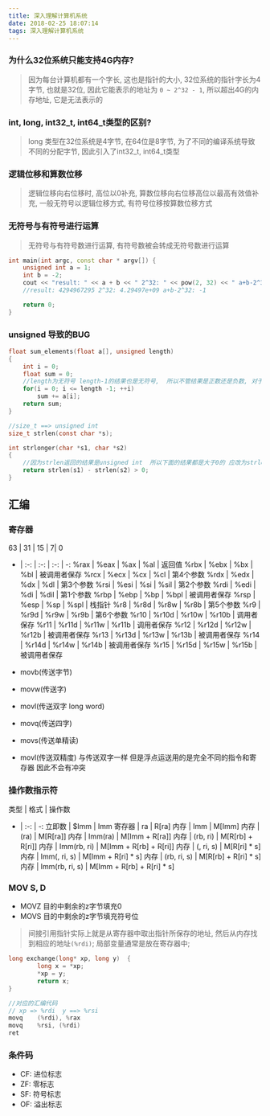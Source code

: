 ```yaml
---
title: 深入理解计算机系统
date: 2018-02-25 18:07:14
tags: 深入理解计算机系统
---
```


### 为什么32位系统只能支持4G内存?
> 因为每台计算机都有一个字长, 这也是指针的大小, 32位系统的指针字长为4字节, 也就是32位, 因此它能表示的地址为 `0 ~ 2^32 - 1`, 所以超出4G的内存地址, 它是无法表示的

### int, long, int32_t, int64_t类型的区别?
> long 类型在32位系统是4字节, 在64位是8字节, 为了不同的编译系统导致不同的分配字节, 因此引入了int32_t, int64_t类型

### 逻辑位移和算数位移
> 逻辑位移向右位移时, 高位以0补充, 算数位移向右位移高位以最高有效值补充, 一般无符号以逻辑位移方式, 有符号位移按算数位移方式

### 无符号与有符号进行运算
> 无符号与有符号数进行运算, 有符号数被会转成无符号数进行运算
```cpp
int main(int argc, const char * argv[]) {
    unsigned int a = 1;
    int b = -2;
    cout << "result: " << a + b << " 2^32: " << pow(2, 32) << " a+b-2^32: " << a + b - pow(2, 32) << endl;
    //result: 4294967295 2^32: 4.29497e+09 a+b-2^32: -1

    return 0;
}
```

### unsigned 导致的BUG
```c
float sum_elements(float a[], unsigned length)  
{  
    int i = 0;  
    float sum = 0;  
    //length为无符号 length-1的结果也是无符号,  所以不管结果是正数还是负数, 对于程序猿而言都是大于0的
    for(i = 0; i <= length -1; ++i)  
        sum += a[i];  
    return sum;  
}  

//size_t ==> unsigned int
size_t strlen(const char *s); 

int strlonger(char *s1, char *s2)  
{  
    //因为strlen返回的结果是unsigned int  所以下面的结果都是大于0的 应改为strlen(s1) > strlen(s2)
    return strlen(s1) - strlen(s2) > 0;  
}  
```

## 汇编

### 寄存器
63 | 31 | 15 | 7| 0 
- | :-: | :-: | :-: | -: 
%rax | %eax | %ax | %al | 返回值 
%rbx | %ebx | %bx | %bl | 被调用者保存 
%rcx | %ecx | %cx | %cl | 第4个参数 
%rdx | %edx | %dx | %dl | 第3个参数 
%rsi | %esi | %si | %sil | 第2个参数 
%rdi | %edi | %di | %dil | 第1个参数 
%rbp | %ebp | %bp | %bpl | 被调用者保存 
%rsp | %esp | %sp | %spl | 栈指针 
%r8 | %r8d | %r8w | %r8b | 第5个参数 
%r9 | %r9d | %r9w | %r9b | 第6个参数 
%r10 | %r10d | %r10w | %r10b | 调用者保存
%r11 | %r11d | %r11w | %r11b | 调用者保存
%r12 | %r12d | %r12w | %r12b | 被调用者保存
%r13 | %r13d | %r13w | %r13b | 被调用者保存
%r14 | %r14d | %r14w | %r14b | 被调用者保存
%r15 | %r15d | %r15w | %r15b | 被调用者保存


- movb(传送字节)
- movw(传送字)
- movl(传送双字 long  word)
- movq(传送四字)
- movs(传送单精读)
- movl(传送双精度) 与传送双字一样 但是浮点运送用的是完全不同的指令和寄存器 因此不会有冲突


### 操作数指示符

类型 | 格式 | 操作数 
- | :-: | -: 
立即数 | $Imm | Imm
寄存器 | ra | R[ra]
内存 | Imm | M[Imm]
内存 | (ra) | M[R[ra]]
内存 | Imm(ra) | M[Imm + R[ra]]
内存 | (rb, ri) | M[R[rb] + R[ri]]
内存 | Imm(rb, ri) | M[Imm + R[rb] + R[ri]]
内存 | (, ri, s) | M[R[ri] * s]
内存 | Imm(, ri, s) | M[Imm + R[ri] * s]
内存 | (rb, ri, s) | M[R[rb] + R[ri] * s]
内存 | Imm(rb, ri, s) | M[Imm + R[rb] + R[ri] * s]


### MOV S, D
- MOVZ 目的中剩余的z字节填充0
- MOVS 目的中剩余的z字节填充符号位

> 间接引用指针实际上就是从寄存器中取出指针所保存的地址, 然后从内存找到相应的地址`(%rdi)`; 局部变量通常是放在寄存器中;

```c
long exchange(long* xp, long y)  {
        long x = *xp;
        *xp = y;
        return x;
}

//对应的汇编代码
// xp => %rdi  y ==> %rsi
movq    (%rdi), %rax
movq    %rsi, (%rdi)
ret
``` 

### 条件码
- CF: 进位标志
- ZF: 零标志
- SF: 符号标志
- OF: 溢出标志